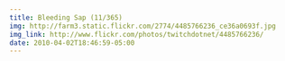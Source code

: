 ```yaml
---
title: Bleeding Sap (11/365) 
img: http://farm3.static.flickr.com/2774/4485766236_ce36a0693f.jpg 
img_link: http://www.flickr.com/photos/twitchdotnet/4485766236/ 
date: 2010-04-02T18:46:59-05:00 
---
```

